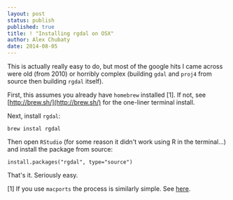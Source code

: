```yaml
---
layout: post
status: publish
published: true
title: ! "Installing rgdal on OSX"
author: Alex Chubaty
date: 2014-08-05
---
```


This is actually really easy to do, but most of the google hits I came across were old (from 2010) or horribly complex (building `gdal` and `proj4` from source then building `rgdal` itself).

First, this assumes you already have `homebrew` installed [1]. If not, see [http://brew.sh/](http://brew.sh/) for the one-liner terminal install.

Next, install `rgdal`:

```
brew instal rgdal
```

Then open `RStudio` (for some reason it didn't work using R in the terminal...) and install the package from source:

```
install.packages("rgdal", type="source")
```

That's it. Seriously easy.

[1] If you use `macports` the process is similarly simple. See [here](http://www.janosgyerik.com/installing-rgdal-in-r-on-os-x-mavericks/).
